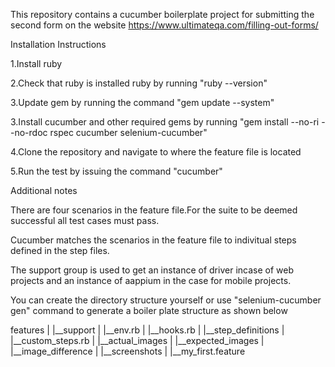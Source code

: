 This repository contains a cucumber boilerplate project for submitting the second form on the website https://www.ultimateqa.com/filling-out-forms/

Installation Instructions

1.Install ruby 

2.Check that ruby is installed ruby by running "ruby --version"

3.Update gem by running the command "gem update --system"

3.Install cucumber and other required gems by running "gem install --no-ri --no-rdoc rspec cucumber selenium-cucumber"

4.Clone the repository and navigate to where the feature file is located

5.Run the test by issuing the command "cucumber" 

Additional notes

There are four scenarios in the feature file.For the suite to be deemed successful all test cases must pass.

Cucumber matches the scenarios in the feature file to indivitual steps defined in the step files.

The support group is used to get an instance of driver incase of web projects and an instance of aappium in the case for mobile projects.

You can create the directory structure yourself or use "selenium-cucumber gen" command to generate a boiler plate structure as shown below

features
    |
    |__support
    |     |__env.rb
    |     |__hooks.rb
    |
    |__step_definitions
    |     |__custom_steps.rb
    |
    |__actual_images
    |
    |__expected_images
    |
    |__image_difference
    |
    |__screenshots
    |
    |__my_first.feature

